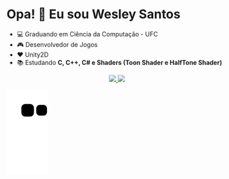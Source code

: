 # Opa! :call_me_hand: Eu sou Wesley Santos

- :computer: Graduando em Ciência da Computação - UFC
- :video_game: Desenvolvedor  de Jogos
- :hearts: Unity2D
- :books: Estudando **C, C++, C# e Shaders (Toon Shader e HalfTone Shader)**

<div align="center">
  <a href="https://github.com/wesleysotnas64">
  <img height="150em" src="https://github-readme-stats.vercel.app/api?username=wesleysotnas64&show_icons=true&theme=dark&include_all_commits=true&count_private=true"/>
  <img height="150em" src="https://github-readme-stats.vercel.app/api/top-langs/?username=wesleysotnas64&layout=compact&langs_count=7&theme=dark"/>
</div>

  ![Snake animation](https://github.com/wesleysotnas64/wesleysotnas64/blob/output/github-contribution-grid-snake.svg)


